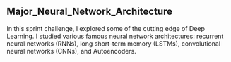 ## Major_Neural_Network_Architecture
In this sprint challenge, I explored some of the cutting edge of Deep Learning. I studied various famous neural network architectures: recurrent neural networks (RNNs), long short-term memory (LSTMs), convolutional neural networks (CNNs), and Autoencoders.
